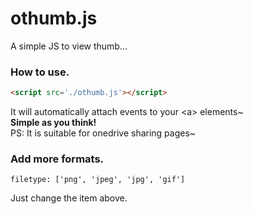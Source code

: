 # othumb.js
A simple JS to view thumb...

### How to use.
```html
<script src='./othumb.js'></script>  
```
It will automatically attach events to your \<a\> elements~   
**Simple as you think!**  
PS: It is suitable for onedrive sharing pages~  

### Add more formats.
```javasript
filetype: ['png', 'jpeg', 'jpg', 'gif']
```
Just change the item above.  
